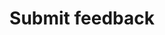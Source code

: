 ---
title: Submit feedback
order: 10
slug: feedback
lang: en
layout: fullpage
permalink: /future/feedback
redirect_to: https://api.slack.com/future/survey
---